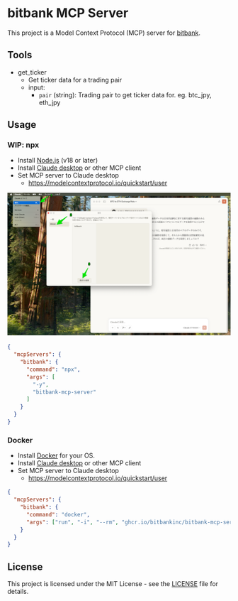 # bitbank MCP Server

This project is a Model Context Protocol (MCP) server for [bitbank](https://bitbank.cc/).

## Tools

- get_ticker
  - Get ticker data for a trading pair
  - input:
    - `pair` (string): Trading pair to get ticker data for. eg. btc_jpy, eth_jpy

## Usage

### WIP: npx

- Install [Node.js](https://nodejs.org/en/download/) (v18 or later)
- Install [Claude desktop](https://claude.ai/download) or other MCP client
- Set MCP server to Claude desktop
  - https://modelcontextprotocol.io/quickstart/user

![Install](/assets/install.png)

```json
{
  "mcpServers": {
    "bitbank": {
      "command": "npx",
      "args": [
        "-y",
        "bitbank-mcp-server"
      ]
    }
  }
}
```

### Docker

- Install [Docker](https://www.docker.com/get-started) for your OS.
- Install [Claude desktop](https://claude.ai/download) or other MCP client
- Set MCP server to Claude desktop
  - https://modelcontextprotocol.io/quickstart/user

```json
{
  "mcpServers": {
    "bitbank": {
      "command": "docker",
      "args": ["run", "-i", "--rm", "ghcr.io/bitbankinc/bitbank-mcp-server"]
    }
  }
}
```

## License

This project is licensed under the MIT License - see the [LICENSE](LICENSE) file for details.
